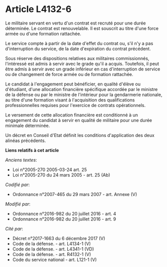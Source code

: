 # Article L4132-6

Le militaire servant en vertu d'un contrat est recruté pour une durée déterminée. Le contrat est renouvelable. Il est
souscrit au titre d'une force armée ou d'une formation rattachée.

Le service compte à partir de la date d'effet du contrat ou, s'il n'y a pas d'interruption du service, de la date
d'expiration du contrat précédent.

Sous réserve des dispositions relatives aux militaires commissionnés, l'intéressé est admis à servir avec le grade qu'il a
acquis. Toutefois, il peut être admis à servir avec un grade inférieur en cas d'interruption de service ou de changement de
force armée ou de formation rattachée.

Le candidat à l'engagement peut bénéficier, en qualité d'élève ou d'étudiant, d'une allocation financière spécifique accordée
par le ministre de la défense ou par le ministre de l'intérieur pour la gendarmerie nationale, au titre d'une formation
visant à l'acquisition des qualifications professionnelles requises pour l'exercice de contrats opérationnels. 

Le versement de cette allocation financière est conditionné à un engagement du candidat à servir en qualité de militaire pour
une durée minimale déterminée. 

Un décret en Conseil d'Etat définit les conditions d'application des deux alinéas précédents.

**Liens relatifs à cet article**

_Anciens textes_:

  - Loi n°2005-270 2005-03-24 art. 25
  - Loi n°2005-270 du 24 mars 2005 - art. 25 (Ab)

_Codifié par_:

  - Ordonnance n°2007-465 du 29 mars 2007 - art. Annexe (V)

_Modifié par_:

  - Ordonnance n°2016-982 du 20 juillet 2016 - art. 4
  - Ordonnance n°2016-982 du 20 juillet 2016 - art. 9

_Cité par_:

  - Décret n°2017-1663 du 6 décembre 2017 (V)
  - Code de la défense. - art. L4134-1 (V)
  - Code de la défense. - art. L4341-1 (VD)
  - Code de la défense. - art. R4132-1 (V)
  - Code du service national - art. L121-1 (V)
